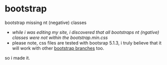 
# bootstrap
bootstrap missing nt (negative) classes

- *while i was editing my site, i discovered that all bootstraps nt (ngative) classes were not within the bootstrap.min.css*
- please note, css files are tested with bootsrap 5.1.3, i truly believe that it will work with other [bootstrap branches](https://github.com/twbs/bootstrap) too.

so i made it. 
